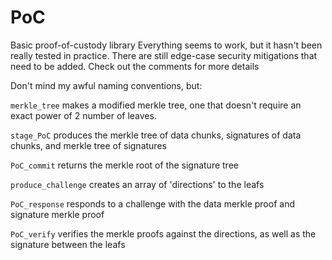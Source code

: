 PoC
===

Basic proof-of-custody library
Everything seems to work, but it hasn't been really tested in practice. 
There are still edge-case security mitigations that need to be added.
Check out the comments for more details


Don't mind my awful naming conventions, but:

`merkle_tree` makes a modified merkle tree, one that doesn't require an exact power of 2 number of leaves.

`stage_PoC` produces the merkle tree of data chunks, signatures of data chunks, and merkle tree of signatures

`PoC_commit` returns the merkle root of the signature tree

`produce_challenge` creates an array of 'directions' to the leafs

`PoC_response` responds to a challenge with the data merkle proof and signature merkle proof

`PoC_verify` verifies the merkle proofs against the directions, as well as the signature between the leafs
